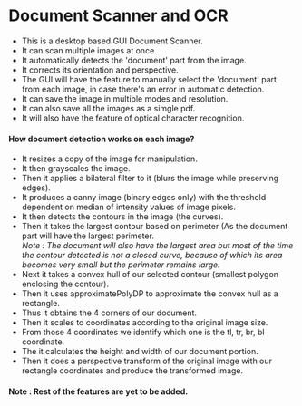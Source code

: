 <h1>Document Scanner and OCR</h1>
 
 <ul>
 <li>This is a desktop based GUI Document Scanner.</li>
 <li>It can scan multiple images at once.</li>
 <li>It automatically detects the 'document' part from the image.</li>
 <li>It corrects its orientation and perspective.</li>
 <li>The GUI will have the feature to manually select the 'document' part from each image, in case there's an error in automatic detection.</li>
 <li>It can save the image in multiple modes and resolution.</li>
 <li>It can also save all the images as a simgle pdf.</li>
 <li>It will also have the feature of optical character recognition.</li>
 </ul>
 
 <h4>How document detection works on each image?</h4>
 
 <ul>
 <li>It resizes a copy of the image for manipulation.</li>
 <li>It then grayscales the image.</li>
 <li>Then it applies a bilateral filter to it (blurs the image while preserving edges).</li>
 <li>It produces a canny image (binary edges only) with the threshold dependent on median of intensity values of image pixels.</li>
 <li>It then detects the contours in the image (the curves). </li>
 <li>Then it takes the largest contour based on perimeter (As the document part will have the largest perimeter.<br>
  <i>Note : The document will also have the largest area but most of the time the contour detected is not a closed curve, because of which its area becomes very small but the perimeter remains large.</i></li>
 <li>Next it takes a convex hull of our selected contour (smallest polygon enclosing the contour).</li>
 <li>Then it uses approximatePolyDP to approximate the convex hull as a rectangle.</li>
 <li>Thus it obtains the 4 corners of our document.</li>
 <li>Then it scales to coordinates according to the original image size.</li>
 <li>From those 4 coordinates we identify which one is the tl, tr, br, bl coordinate.</li>
 <li>The it calculates the height and width of our document portion.</li>
 <li>Then it does a perspective transform of the original image with our rectangle coordinates and produce the transformed image.</li>
 </ul>
 
 <h4>Note : Rest of the features are yet to be added.</h4>
 
 
 
 
